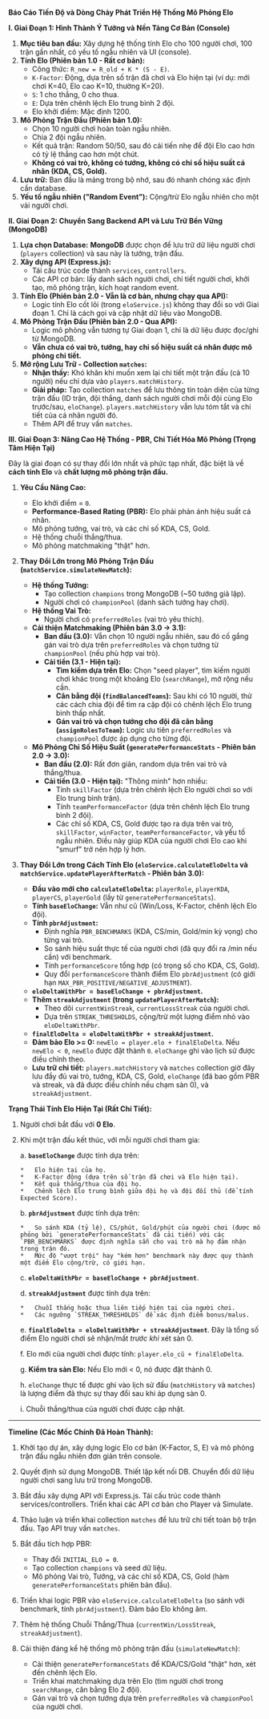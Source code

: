 
**Báo Cáo Tiến Độ và Dòng Chảy Phát Triển Hệ Thống Mô Phỏng Elo**

**I. Giai Đoạn 1: Hình Thành Ý Tưởng và Nền Tảng Cơ Bản (Console)**

1.  **Mục tiêu ban đầu:** Xây dựng hệ thống tính Elo cho 100 người chơi, 100 trận gần nhất, có yếu tố ngẫu nhiên và UI (console).
2.  **Tính Elo (Phiên bản 1.0 - Rất cơ bản):**
    *   Công thức: `R_new = R_old + K * (S - E)`.
    *   `K-Factor`: Động, dựa trên số trận đã chơi và Elo hiện tại (ví dụ: mới chơi K=40, Elo cao K=10, thường K=20).
    *   `S`: 1 cho thắng, 0 cho thua.
    *   `E`: Dựa trên chênh lệch Elo trung bình 2 đội.
    *   Elo khởi điểm: Mặc định 1200.
3.  **Mô Phỏng Trận Đấu (Phiên bản 1.0):**
    *   Chọn 10 người chơi hoàn toàn ngẫu nhiên.
    *   Chia 2 đội ngẫu nhiên.
    *   Kết quả trận: Random 50/50, sau đó cải tiến nhẹ để đội Elo cao hơn có tỷ lệ thắng cao hơn một chút.
    *   **Không có vai trò, không có tướng, không có chỉ số hiệu suất cá nhân (KDA, CS, Gold).**
4.  **Lưu trữ:** Ban đầu là mảng trong bộ nhớ, sau đó nhanh chóng xác định cần database.
5.  **Yếu tố ngẫu nhiên ("Random Event"):** Cộng/trừ Elo ngẫu nhiên cho một vài người chơi.

**II. Giai Đoạn 2: Chuyển Sang Backend API và Lưu Trữ Bền Vững (MongoDB)**

1.  **Lựa chọn Database:** **MongoDB** được chọn để lưu trữ dữ liệu người chơi (`players` collection) và sau này là tướng, trận đấu.
2.  **Xây dựng API (Express.js):**
    *   Tái cấu trúc code thành `services`, `controllers`.
    *   Các API cơ bản: lấy danh sách người chơi, chi tiết người chơi, khởi tạo, mô phỏng trận, kích hoạt random event.
3.  **Tính Elo (Phiên bản 2.0 - Vẫn là cơ bản, nhưng chạy qua API):**
    *   Logic tính Elo cốt lõi (trong `eloService.js`) không thay đổi so với Giai đoạn 1. Chỉ là cách gọi và cập nhật dữ liệu vào MongoDB.
4.  **Mô Phỏng Trận Đấu (Phiên bản 2.0 - Qua API):**
    *   Logic mô phỏng vẫn tương tự Giai đoạn 1, chỉ là dữ liệu được đọc/ghi từ MongoDB.
    *   **Vẫn chưa có vai trò, tướng, hay chỉ số hiệu suất cá nhân được mô phỏng chi tiết.**
5.  **Mở rộng Lưu Trữ - Collection `matches`:**
    *   **Nhận thấy:** Khó khăn khi muốn xem lại chi tiết một trận đấu (cả 10 người) nếu chỉ dựa vào `players.matchHistory`.
    *   **Giải pháp:** Tạo collection `matches` để lưu thông tin toàn diện của từng trận đấu (ID trận, đội thắng, danh sách người chơi mỗi đội cùng Elo trước/sau, `eloChange`). `players.matchHistory` vẫn lưu tóm tắt và chi tiết của cá nhân người đó.
    *   Thêm API để truy vấn `matches`.

**III. Giai Đoạn 3: Nâng Cao Hệ Thống - PBR, Chi Tiết Hóa Mô Phỏng (Trọng Tâm Hiện Tại)**

Đây là giai đoạn có sự thay đổi lớn nhất và phức tạp nhất, đặc biệt là về **cách tính Elo** và **chất lượng mô phỏng trận đấu.**

1.  **Yêu Cầu Nâng Cao:**
    *   Elo khởi điểm = `0`.
    *   **Performance-Based Rating (PBR):** Elo phải phản ánh hiệu suất cá nhân.
    *   Mô phỏng tướng, vai trò, và các chỉ số KDA, CS, Gold.
    *   Hệ thống chuỗi thắng/thua.
    *   Mô phỏng matchmaking "thật" hơn.

2.  **Thay Đổi Lớn trong Mô Phỏng Trận Đấu (`matchService.simulateNewMatch`):**
    *   **Hệ thống Tướng:**
        *   Tạo collection `champions` trong MongoDB (~50 tướng giả lập).
        *   Người chơi có `championPool` (danh sách tướng hay chơi).
    *   **Hệ thống Vai Trò:**
        *   Người chơi có `preferredRoles` (vai trò yêu thích).
    *   **Cải thiện Matchmaking (Phiên bản 3.0 -> 3.1):**
        *   **Ban đầu (3.0):** Vẫn chọn 10 người ngẫu nhiên, sau đó cố gắng gán vai trò dựa trên `preferredRoles` và chọn tướng từ `championPool` (nếu phù hợp vai trò).
        *   **Cải tiến (3.1 - Hiện tại):**
            *   **Tìm kiếm dựa trên Elo:** Chọn "seed player", tìm kiếm người chơi khác trong một khoảng Elo (`searchRange`), mở rộng nếu cần.
            *   **Cân bằng đội (`findBalancedTeams`):** Sau khi có 10 người, thử các cách chia đội để tìm ra cặp đội có chênh lệch Elo trung bình thấp nhất.
            *   **Gán vai trò và chọn tướng cho đội đã cân bằng (`assignRolesToTeam`):** Logic ưu tiên `preferredRoles` và `championPool` được áp dụng cho từng đội.
    *   **Mô Phỏng Chỉ Số Hiệu Suất (`generatePerformanceStats` - Phiên bản 2.0 -> 3.0):**
        *   **Ban đầu (2.0):** Rất đơn giản, random dựa trên vai trò và thắng/thua.
        *   **Cải tiến (3.0 - Hiện tại):** "Thông minh" hơn nhiều:
            *   Tính `skillFactor` (dựa trên chênh lệch Elo người chơi so với Elo trung bình trận).
            *   Tính `teamPerformanceFactor` (dựa trên chênh lệch Elo trung bình 2 đội).
            *   Các chỉ số KDA, CS, Gold được tạo ra dựa trên vai trò, `skillFactor`, `winFactor`, `teamPerformanceFactor`, và yếu tố ngẫu nhiên. Điều này giúp KDA của người chơi Elo cao khi "smurf" trở nên hợp lý hơn.

3.  **Thay Đổi Lớn trong Cách Tính Elo (`eloService.calculateEloDelta` và `matchService.updatePlayerAfterMatch` - Phiên bản 3.0):**
    *   **Đầu vào mới cho `calculateEloDelta`:** `playerRole`, `playerKDA`, `playerCS`, `playerGold` (lấy từ `generatePerformanceStats`).
    *   **Tính `baseEloChange`:** Vẫn như cũ (Win/Loss, K-Factor, chênh lệch Elo đội).
    *   **Tính `pbrAdjustment`:**
        *   Định nghĩa `PBR_BENCHMARKS` (KDA, CS/min, Gold/min kỳ vọng) cho từng vai trò.
        *   So sánh hiệu suất thực tế của người chơi (đã quy đổi ra /min nếu cần) với benchmark.
        *   Tính `performanceScore` tổng hợp (có trọng số cho KDA, CS, Gold).
        *   Quy đổi `performanceScore` thành điểm Elo `pbrAdjustment` (có giới hạn `MAX_PBR_POSITIVE/NEGATIVE_ADJUSTMENT`).
    *   **`eloDeltaWithPbr = baseEloChange + pbrAdjustment`.**
    *   **Thêm `streakAdjustment` (trong `updatePlayerAfterMatch`):**
        *   Theo dõi `currentWinStreak`, `currentLossStreak` của người chơi.
        *   Dựa trên `STREAK_THRESHOLDS`, cộng/trừ một lượng điểm nhỏ vào `eloDeltaWithPbr`.
    *   **`finalEloDelta = eloDeltaWithPbr + streakAdjustment`.**
    *   **Đảm bảo Elo >= 0:** `newElo = player.elo + finalEloDelta`. Nếu `newElo < 0`, `newElo` được đặt thành `0`. `eloChange` ghi vào lịch sử được điều chỉnh theo.
    *   **Lưu trữ chi tiết:** `players.matchHistory` và `matches` collection giờ đây lưu đầy đủ vai trò, tướng, KDA, CS, Gold, `eloChange` (đã bao gồm PBR và streak, và đã được điều chỉnh nếu chạm sàn 0), và `streakAdjustment`.

**Trạng Thái Tính Elo Hiện Tại (Rất Chi Tiết):**

1.  Người chơi bắt đầu với **0 Elo**.

2.  Khi một trận đấu kết thúc, với mỗi người chơi tham gia:

    a.  **`baseEloChange`** được tính dựa trên:

        *   Elo hiện tại của họ.
        *   K-Factor động (dựa trên số trận đã chơi và Elo hiện tại).
        *   Kết quả thắng/thua của đội họ.
        *   Chênh lệch Elo trung bình giữa đội họ và đội đối thủ (để tính Expected Score).

    b.  **`pbrAdjustment`** được tính dựa trên:

        *   So sánh KDA (tỷ lệ), CS/phút, Gold/phút của người chơi (được mô phỏng bởi `generatePerformanceStats` đã cải tiến) với các `PBR_BENCHMARKS` được định nghĩa sẵn cho vai trò mà họ đảm nhận trong trận đó.
        *   Mức độ "vượt trội" hay "kém hơn" benchmark này được quy thành một điểm Elo cộng/trừ, có giới hạn.
    c.  **`eloDeltaWithPbr = baseEloChange + pbrAdjustment`**.

    d.  **`streakAdjustment`** được tính dựa trên:

        *   Chuỗi thắng hoặc thua liên tiếp hiện tại của người chơi.
        *   Các ngưỡng `STREAK_THRESHOLDS` để xác định điểm bonus/malus.
    e.  **`finalEloDelta = eloDeltaWithPbr + streakAdjustment`**. Đây là tổng số điểm Elo người chơi sẽ nhận/mất *trước khi* xét sàn 0.

    f.  Elo mới của người chơi được tính: `player.elo_cũ + finalEloDelta`.

    g.  **Kiểm tra sàn Elo:** Nếu Elo mới < 0, nó được đặt thành 0.

    h.  `eloChange` thực tế được ghi vào lịch sử đấu (`matchHistory` và `matches`) là lượng điểm đã thực sự thay đổi sau khi áp dụng sàn 0.

    i.  Chuỗi thắng/thua của người chơi được cập nhật.

---

**Timeline (Các Mốc Chính Đã Hoàn Thành):**

1. Khởi tạo dự án, xây dựng logic Elo cơ bản (K-Factor, S, E) và mô phỏng trận đấu ngẫu nhiên đơn giản trên console.
2. Quyết định sử dụng MongoDB. Thiết lập kết nối DB. Chuyển đổi dữ liệu người chơi sang lưu trữ trong MongoDB.
3. Bắt đầu xây dựng API với Express.js. Tái cấu trúc code thành services/controllers. Triển khai các API cơ bản cho Player và Simulate.
4. Thảo luận và triển khai collection `matches` để lưu trữ chi tiết toàn bộ trận đấu. Tạo API truy vấn `matches`.
5. Bắt đầu tích hợp PBR:
    *   Thay đổi `INITIAL_ELO = 0`.
    *   Tạo collection `champions` và seed dữ liệu.
    *   Mô phỏng Vai trò, Tướng, và các chỉ số KDA, CS, Gold (hàm `generatePerformanceStats` phiên bản đầu).

6. Triển khai logic PBR vào `eloService.calculateEloDelta` (so sánh với benchmark, tính `pbrAdjustment`). Đảm bảo Elo không âm.
7. Thêm hệ thống Chuỗi Thắng/Thua (`currentWin/LossStreak`, `streakAdjustment`).
8. Cải thiện đáng kể hệ thống mô phỏng trận đấu (`simulateNewMatch`):
    *   Cải thiện `generatePerformanceStats` để KDA/CS/Gold "thật" hơn, xét đến chênh lệch Elo.
    *   Triển khai matchmaking dựa trên Elo (tìm người chơi trong `searchRange`, cân bằng Elo 2 đội).
    *   Gán vai trò và chọn tướng dựa trên `preferredRoles` và `championPool` của người chơi.

